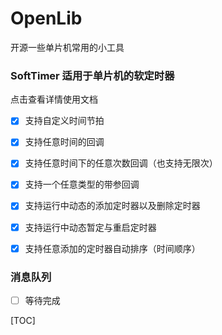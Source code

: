 # OpenLib

开源一些单片机常用的小工具



### SoftTimer 适用于单片机的软定时器

点击查看详情使用文档

- [x] 支持自定义时间节拍
- [x] 支持任意时间的回调
- [x] 支持任意时间下的任意次数回调（也支持无限次）
- [x] 支持一个任意类型的带参回调
- [x] 支持运行中动态的添加定时器以及删除定时器
- [x] 支持运行中动态暂定与重启定时器
- [x] 支持任意添加的定时器自动排序（时间顺序）



### 消息队列

- [ ] 等待完成



[TOC]

